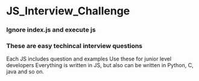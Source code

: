 # JS_Interview_Challenge

### Ignore index.js and execute js 
### These are easy techincal interview questions
 Each JS includes question and examples 
 Use these for junior level developers
 Everything is written in JS, but also can be written in Python, C, java and so on.
